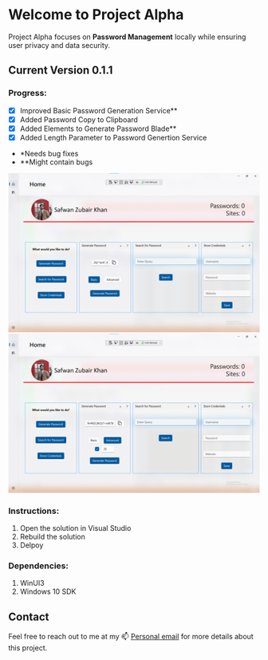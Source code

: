 # Welcome to **Project Alpha**

Project Alpha focuses on **Password Management** locally while ensuring user privacy and data security.


## Current Version 0.1.1

### Progress:
- [x] Improved Basic Password Generation Service**
- [x] Added Password Copy to Clipboard
- [x] Added Elements to Generate Password Blade**
- [x] Added Length Parameter to Password Genertion Service

- *Needs bug fixes
- **Might contain bugs

![Progress Image](/Images/Progress.png)
![Progress Image](/Images/Progress_1.png)


### Instructions:
1. Open the solution in Visual Studio
1. Rebuild the solution
1. Delpoy


### Dependencies:
1. WinUI3
1. Windows 10 SDK



## Contact

Feel free to reach out to me at my 📫 [Personal email](mailto:safwanzk@outlook.com?subject=From%20Github%3A%20Project%20Alpha&body=Hi%20Safwan!%0D%0A%0D%0AI%20would%20like%20some%20information%20regarding%20your%20awesome%20Project%20Alpha)  for more details about this project. 


